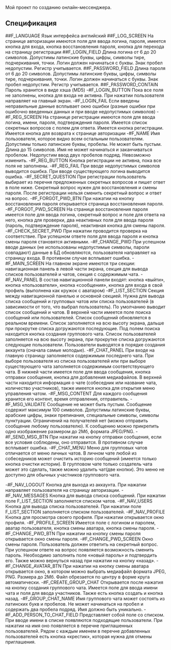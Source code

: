 Мой проект по созданию онлайн-мессенджера.

## Спецификация

##F_LANGUAGE
Язык интерфейса английский
##F_LOG_SCREEN
На странице авторизации имеются поля для ввода логина, пароля, имеется кнопка для входа, кнопка восстановления пароля, кнопка для перехода на страницу регистрации
##F_LOGIN_FIELD
Длина логина от 6 до 20 символов. Допустимы латинские буквы, цифры, символы тире, подчеркивания, точки. Логин должен начинаться с буквы. Знак пробел недопустим. Регистр учитывается.
##F_PASSWORD_FIELD
Длина пароля от 6 до 20 символов. Допустимы латинские буквы, цифры, символы тире, подчеркивания, точки. Логин должен начинаться с буквы. Знак пробел недопустим. Регистр учитывается.
##F_PASSWORD_CONTAIN
Пароль хранится в виде хэша (MD5)
-#F_LOGIN_BUTTON
Пока все поля не заполнены, кнопка для входа не активна.
При нажатии пользователя направляет на главный экран.
-#F_LOGIN_FAIL
Если введены неправильные данные всплывает окно ошибки (разные ошибки при ошибочно введенных данных и при вводе недопустимых символов)
-#F_REG_SCREEN
На странице регистрации имеются поля для ввода логина, имени, пароля, подтверждения пароля. 
Имеется список секретных вопросов с полем для ответа.
Имеется кнопка регистрации.
Имеется кнопка для возврата к странице авторизации
-#F_NAME
Имя пользователя, которое видно всем остальным пользователям. Допустимы только латинские буквы, пробелы. Не может быть пустым. Длина до 15 символов. Имя не может начинаться и заканчиваться пробелом. Недопустим ввод двух пробелов подряд. Невозможно изменить.
-#F_REG_BUTTON
Кнопка регистрации не активна, пока все поля не заполнены. 
-#F_REG_FAIL
При вводе недопустимых символов выводится ошибка.
При вводе существующего логина выводится ошибка.
-#F_SECRET_QUESTION
При регистрации пользователь выбирает из перечня предложенных секретных вопросов и пишет ответ в поле ниже. Секретный вопрос нужен для восстановления и смены пароля. После регистрации нельзя сменить секретный вопрос и ответ на вопрос.
-#F_FORGOT_PWD_BTN
При нажатии на кнопку восстановления пароля открывается страница восстановления пароля.
-#F_FORGOT_PWD_SCREEN
На странице восстановления пароля имеется поле для ввода логина, секретный вопрос и поле для ответа на него, кнопка для проверки, два неактивных поля для ввода пароля (пароль, подтверждение пароля), неактивная кнопка для смены пароля.
-#F_CHECK_SECRET_PWD
При нажатии проводится проверка на соответствие. При успешном ответе поля для ввода пароля и кнопка смены пароля становятся активными.
-#F_CHANGE_PWD
При успешном вводе данных (не использованы недопустимые символы, пароли совпадают) данные в БД обновляются, пользователя направляет на страницу входа. В противном случае всплывает ошибка.
-#F_MAIN_SCREEN
На главном экране имеются три секции: навигационная панель в левой части экрана, секция для вывода списков пользователей и чатов, секция с содержимым чата.
-#F_NAV_PANEL
В состав навигационной панели входят: кнопка «выйти», кнопка «пользователи», кнопка «сообщения», кнопка для входа в свой профиль (выполнена как кружок с аватаром)
-#F_LIST_SECTION
Секция между навигационной панелью и основной секцией. Нужна для вывода списка сообщений и групповых чатов или списка пользователей (в зависимости от того, что выбрал пользователь). По умолчанию выводит список сообщений и чатов. В верхней части имеется поле поиска сообщений или пользователей. Список сообщений обновляется в реальном времени. Список заполняется на всю высоту экрана, дальше при прокрутке списка догружаются последующие.
Под полем поиска находится кнопка создания группового чата.
Список пользователей заполняется на всю высоту экрана, при прокрутке списка догружаются следующие пользователи. Пользователи выводятся в порядке создания аккаунта (сначала самые молодые).
-#F_CHAT_PANEL
При входе на главную страницу заполняется содержимым последнего чата. При выборе пользователя из списка пользователей или при выборе существующего чата заполняется содержимым соответствующего чата.
В нижней части имеется поле для ввода сообщения, кнопка отправки сообщения, кнопка для добавления медиафайлов.
В верхней части находится информация о чате (собеседник или название чата, количество участников), также имеется кнопка для открытия меню управления чатом.
-#F_MSG_CONTENT
Для каждого сообщения хранится его контент, время отправления, отправитель.
-#F_MSG_VALIDATE
Сообщение не может быть пустым. Сообщение содержит максимум 100 символов. Допустимы латинские буквы, арабские цифры, знаки препинания, специальные символы, символы пунктуации. Ограничений на получателей нет (можно отправить сообщение любому пользователю). К сообщению можно прикрепить одно изображение размером до 2Мб, формата JPEG/PNG. 
-#F_SEND_MSG_BTN
При нажатии на кнопку отправки сообщения, если все условия соблюдены, оно отправится. В противном случае всплывает ошибка.
-#F_CHAT_MENU
Меню для групповых чатов отличается от меню личных чатов. В личном чате любой из собеседников может очистить историю сообщений (имеется только кнопка очистки истории). В групповом чате только создатель чата может это сделать, также можно удалить чат(две кнопки). Это меню не доступно для обычных участников группового чата.

-#F_NAV_LOGOUT
Кнопка для выхода из аккаунта. При нажатии направляет пользователя на страницу авторизации.
-#F_NAV_MESSAGES
Кнопка для вывода списка сообщений. При нажатии поле F_LIST_SECTION заполняется списком чатов.
-#F_NAV_USERS
Кнопка для вывода списка пользователей. При нажатии поле F_LIST_SECTION заполняется списком пользователей.
-#F_NAV_PROFILE
Кнопка для просмотра своего профиля. При нажатии открывается окно профиля.
-#F_PROFILE_SCREEN
Имеется поле с логином и паролем, аватар пользователя, кнопка смены аватара, кнопка смены пароля.
-#F_CHANGE_PWD_BTN
При нажатии на кнопку смены пароля открывается окно смены пароля.
-#F_CHANGE_PWD_SCREEN
Окно смены пароля. Пользователь должен ответить на секретный вопрос. При успешном ответе на вопрос появляется возможность сменить пароль. Необходимо заполнить поле «новый пароль» и подтвердить его. Также можно вернуться назад при нажатии на кнопку «назад».
-#F_CHANGE_AVATAR_BTN
При нажатии на кнопку смены аватара открывается окно, в котором можно выбрать медиафайл формата JPEG, PNG. Размера до 2Мб. Файл обрезается по центру в форме круга автоматически. 
-#F_CREATE_GROUP_CHAT
Открывается после нажатия на кнопку создания группового чата. Имеется поле для ввода имени чата и поля для ввода участников. Также есть кнопка создать и кнопка назад.
-#F_GROUP_CHAT_NAME
Имя группового чата может состоять из латинских букв и пробелов. Не может начинаться на пробел и содержать два пробела подряд. Имя должно быть уникально.
-#F_ADD_PERSON_TO_CHAT_FIELD
Представляет собой поле со списком. При вводе имени в списке появляются подходящие пользователи. При нажатии на имя оно появляется в перечне приглашенных пользователей. Рядом с каждым именем в перечне добавленных пользователей есть кнопка «крестик», которая нужна для отмены приглашения.
